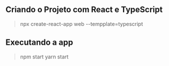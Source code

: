 ## Criando o Projeto com React e TypeScript
> npx create-react-app web --tempplate=typescript

## Executando a app
> npm start
> yarn start